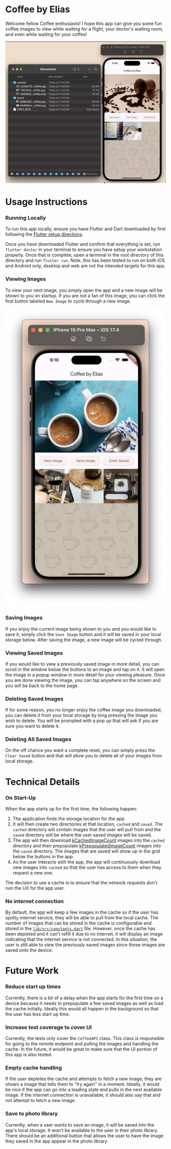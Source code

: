 # Coffee by Elias

Welcome fellow Coffee enthusiasts! I hope this app can give you some fun coffee
images to view while waiting for a flight, your doctor's waiting room, and even
while waiting for your coffee!

[![Watch the video](public/Video%20screen.png)](https://github-production-user-asset-6210df.s3.amazonaws.com/42216813/329642228-40dd200c-43b9-4707-a7d2-f674109fe030.mp4?X-Amz-Algorithm=AWS4-HMAC-SHA256&X-Amz-Credential=AKIAVCODYLSA53PQK4ZA%2F20240510%2Fus-east-1%2Fs3%2Faws4_request&X-Amz-Date=20240510T160305Z&X-Amz-Expires=300&X-Amz-Signature=5b96df807ebbfb79feed4f65283de07c30265f903009e36c31abec1f6abda8c4&X-Amz-SignedHeaders=host&actor_id=42216813&key_id=0&repo_id=797929422)


# Usage Instructions

### Running Locally
To run this app locally, ensure you have Flutter and Dart downloaded by first
following the [Flutter setup directions](https://docs.flutter.dev/get-started/install).

Once you have downloaded Flutter and confirm that everything is set, run `flutter doctor`
in your terminal to ensure you have setup your workstation properly. Once that is
complete, open a terminal in the root directory of this directory and run `flutter run`.
Note, this has been tested to run on both iOS and Android only, desktop and web
are not the intended targets for this app.

### Viewing Images
To view your next image, you simply open the app and a new image will be shown
to you on startup. If you are not a fan of this image, you can click the first
button labeled `New Image` to cycle through a new image.

[![Watch the video](public/Viewing%20screen.png)](https://github.com/eliasyishak/my_coffee_app/assets/42216813/1467e6df-770e-4cef-aca9-f2dd81d46851)

### Saving Images
If you enjoy the current image being shown to you and you would like to save it,
simply click the `Save Image` button and it will be saved in your local storage
below. After saving the image, a new image will be cycled through.

### Viewing Saved Images
If you would like to view a previously saved image in more detail, you can scroll
in the window below the buttons to an image and tap on it. It will open the image
in a popup window in more detail for your viewing pleasure. Once you are done viewing
the image, you can tap anywhere on the screen and you will be back to the home page.

### Deleting Saved Images
If for some reason, you no longer enjoy the coffee image you downloaded, you can delete
it from your local storage by long pressing the image you wish to delete. You will be
prompted with a pop up that will ask if you are sure you want to delete it.

### Deleting All Saved Images
On the off chance you want a complete reset, you can simply press the `Clear Saved`
button and that will allow you to delete all of your images from local storage.

# Technical Details
### On Start-Up
When the app starts up for the first time, the following happen:

1. The application finds the storage location for the app.
2. It will then create two directories at that location; `cached` and `saved`. The
`cached` directory will contain images that the user will pull from and the `saved`
directory will be where the user saved images will be saved.
3. The app will then download [kCachedImageCount](lib/src/constants.dart) images into the `cached` directory
and then prepopulate [kPrepopulatedImageCount](lib/src/constants.dart) images into the `saved` directory. The images that are saved will show up in the grid below the buttons in the app.
4. As the user interacts with the app, the app will continuously download new images
into `cached` so that the user has access to them when they request a new one.

The decision to use a cache is to ensure that the network requests don't ruin the
UX for the app user.

### No internet connection
By default, the app will keep a few images in the cache so if the user has spotty internet
service, they will be able to pull from the local cache. The number of images that can be
stored in the cache is configurable and stored in the [`lib/src/constants.dart`](lib/src/constants.dart) file. However,
once the cache has been depleted and it can't refill it due to no internet, it will display
an image indicating that the internet service is not connected. In this situation, the user
is still able to view the previously saved images since those images are saved onto the device.

# Future Work
### Reduce start up times
Currently, there is a bit of a delay when the app starts for the first time on a device
because it needs to prepopulate a few saved images as well as load the cache initially. Ideally
this would all happen in the background so that the user has less start up time.

### Increase test coverage to cover UI
Currently, the tests only cover the `CoffeeAPI` class. This class is responsible for going
to the remote endpoint and pulling the images and handling the cache. In the future, it would
be great to make sure that the UI portion of this app is also tested.

### Empty cache handling
If the user depletes the cache and attempts to fetch a new image, they are shown a image that
tells them to "try again" in a moment. Ideally, it would be nice if the app can go into a
loading state and pulls in the next available image. If the internet connection is unavailable,
it should also say that and not attempt to fetch a new image.

### Save to photo library
Currently, when a user wants to save an image, it will be saved into the app's local storage.
It won't be available to the user in their photo library. There should be an additional button
that allows the user to have the image they saved in the app appear in the photo library.

